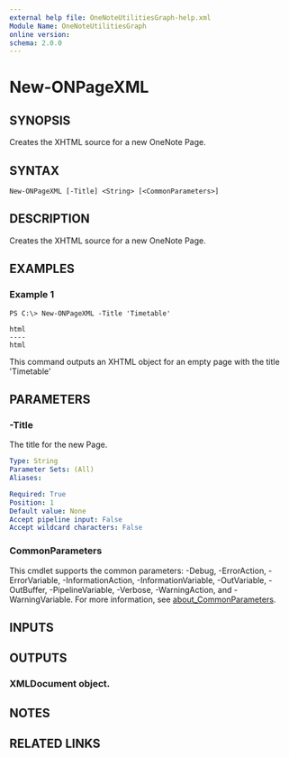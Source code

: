 ```yaml
---
external help file: OneNoteUtilitiesGraph-help.xml
Module Name: OneNoteUtilitiesGraph
online version:
schema: 2.0.0
---
```


# New-ONPageXML

## SYNOPSIS
Creates the XHTML source for a new OneNote Page.

## SYNTAX

```
New-ONPageXML [-Title] <String> [<CommonParameters>]
```

## DESCRIPTION
Creates the XHTML source for a new OneNote Page.

## EXAMPLES

### Example 1
```
PS C:\> New-ONPageXML -Title 'Timetable'

html
----
html
```

This command outputs an XHTML object for an empty page with the title 'Timetable'

## PARAMETERS

### -Title
The title for the new Page.

```yaml
Type: String
Parameter Sets: (All)
Aliases:

Required: True
Position: 1
Default value: None
Accept pipeline input: False
Accept wildcard characters: False
```

### CommonParameters
This cmdlet supports the common parameters: -Debug, -ErrorAction, -ErrorVariable, -InformationAction, -InformationVariable, -OutVariable, -OutBuffer, -PipelineVariable, -Verbose, -WarningAction, and -WarningVariable. For more information, see [about_CommonParameters](http://go.microsoft.com/fwlink/?LinkID=113216).

## INPUTS

## OUTPUTS

### XMLDocument object.

## NOTES

## RELATED LINKS
